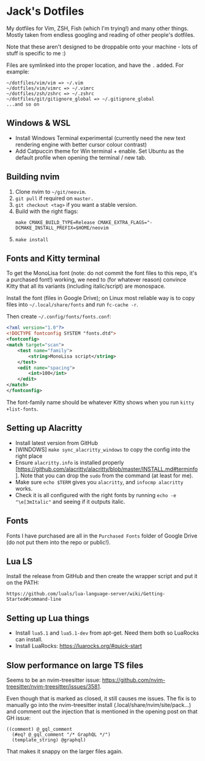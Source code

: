 # Jack's Dotfiles

My dotfiles for Vim, ZSH, Fish (which I'm trying!) and many other things. Mostly taken from endless googling and reading of other people's dotfiles.

Note that these aren't designed to be droppable onto your machine - lots of stuff is specific to me :)

Files are symlinked into the proper location, and have the `.` added. For example:

```
~/dotfiles/vim/vim => ~/.vim
~/dotfiles/vim/vimrc => ~/.vimrc
~/dotfiles/zsh/zshrc => ~/.zshrc
~/dotfiles/git/gitignore_global => ~/.gitignore_global
...and so on
```

## Windows & WSL
- Install Windows Terminal experimental (currently need the new text rendering engine with better cursor colour contrast)
- Add Catpuccin theme for Win terminal + enable. Set Ubuntu as the default profile when opening the terminal / new tab.

## Building nvim

1. Clone nvim to `~/git/neovim`.
1. `git pull` if required on `master.`
1. `git checkout <tag>` if you want a stable version.
1. Build with the right flags:
    ```
    make CMAKE_BUILD_TYPE=Release CMAKE_EXTRA_FLAGS="-DCMAKE_INSTALL_PREFIX=$HOME/neovim
    ```
1. `make install`


## Fonts and Kitty terminal

To get the MonoLisa font (note: do not commit the font files to this repo, it's a purchased font!) working, we need to (for whatever reason) convince Kitty that all its variants (including italic/script) are monospace.

Install the font (files in Google Drive); on Linux most reliable way is to copy files into `~/.local/share/fonts` and run `fc-cache -r`.

Then create `~/.config/fonts/fonts.conf`:

```xml
<?xml version="1.0"?>
<!DOCTYPE fontconfig SYSTEM "fonts.dtd">
<fontconfig>
<match target="scan">
    <test name="family">
        <string>MonoLisa script</string>
    </test>
    <edit name="spacing">
        <int>100</int>
    </edit>
</match>
</fontconfig>
```

The font-family name should be whatever Kitty shows when you run `kitty +list-fonts`.

## Setting up Alacritty
- Install latest version from GitHub
- [WINDOWS] `make sync_alacritty_windows` to copy the config into the right place
- Ensure `alacritty.info` is installed properly [https://github.com/alacritty/alacritty/blob/master/INSTALL.md#terminfo]. Note that you can drop the `sudo` from the command (at least for me).
- Make sure `echo $TERM` gives you `alacritty`, and `infocmp alacritty` works.
- Check it is all configured with the right fonts by running `echo -e "\e[3mItalic"` and seeing if it outputs italic.

## Fonts

Fonts I have purchased are all in the `Purchased Fonts` folder of Google Drive (do not put them into the repo or public!).

## Lua LS

Install the release from GitHub and then create the wrapper script and put it on the PATH:

```
https://github.com/luals/lua-language-server/wiki/Getting-Started#command-line
```

## Setting up Lua things

- Install `lua5.1` and `lua5.1-dev` from apt-get. Need them both so LuaRocks can install.
- Install LuaRocks: https://luarocks.org/#quick-start

## Slow performance on large TS files

Seems to be an nvim-treesitter issue: https://github.com/nvim-treesitter/nvim-treesitter/issues/3581.

Even though that is marked as closed, it still causes me issues. The fix is to manually go into the nvim-treesitter install (.local/share/nvim/site/pack...) and comment out the injection that is mentioned in the opening post on that GH issue:

```
((comment) @_gql_comment
  (#eq? @_gql_comment "/* GraphQL */")
  (template_string) @graphql)
```

That makes it snappy on the larger files again.
